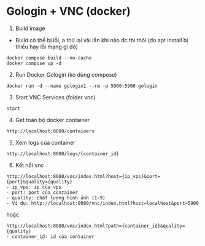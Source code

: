 # Gologin + VNC (docker)
1. Build image
* Build có thể bị lỗi, a thử lại vài lần khi nào đc thì thôi (do apt install bị thiếu hay lỗi mạng gì đó)
```
docker compose build --no-cache
docker compose up -d
```
2. Run Docker Gologin (ko dùng compose)
```
docker run -d --name gologin1 --rm -p 5900:5900 gologin
```
3. Start VNC Services (folder vnc)
```
start 
```
4. Get toàn bộ docker container
```
http://localhost:8080/containers
```
5. Xem logs của container
```
http://localhost:8080/logs/{container_id}
```
6. Kết nối vnc
```
http://localhost:8080/vnc/index.html?host={ip_vps}&port={port}&quality={quality}
- ip_vps: ip của vps
- port: port của container
- quality: chất lượng hình ảnh (1-9)
- Ví dụ: http://localhost:8080/vnc/index.html?host=localhost&port=5900
```
hoặc
```
http://localhost:8080/vnc/index.html?path={container_id}&quality={quality}
- container_id: id của container
```
